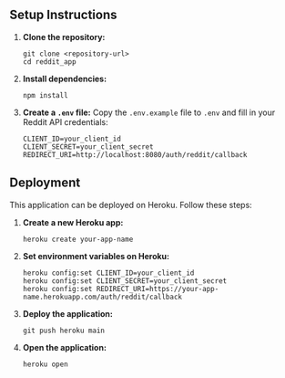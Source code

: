 ## Setup Instructions

1. **Clone the repository:**
   ```
   git clone <repository-url>
   cd reddit_app
   ```

2. **Install dependencies:**
   ```
   npm install
   ```

3. **Create a `.env` file:**
   Copy the `.env.example` file to `.env` and fill in your Reddit API credentials:
   ```
   CLIENT_ID=your_client_id
   CLIENT_SECRET=your_client_secret
   REDIRECT_URI=http://localhost:8080/auth/reddit/callback
   ```

## Deployment

This application can be deployed on Heroku. Follow these steps:

1. **Create a new Heroku app:**
   ```
   heroku create your-app-name
   ```

2. **Set environment variables on Heroku:**
   ```
   heroku config:set CLIENT_ID=your_client_id
   heroku config:set CLIENT_SECRET=your_client_secret
   heroku config:set REDIRECT_URI=https://your-app-name.herokuapp.com/auth/reddit/callback
   ```

3. **Deploy the application:**
   ```
   git push heroku main
   ```

4. **Open the application:**
   ```
   heroku open
   ```
